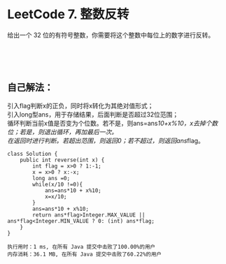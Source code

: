 #    LeetCode 7. 整数反转

给出一个 32 位的有符号整数，你需要将这个整数中每位上的数字进行反转。</br>

</br></br></br>

##    自己解法：
引入flag判断x的正负，同时将x转化为其绝对值形式；</br>
引入long型ans，用于存储结果，后面判断是否超过32位范围；</br>
循环判断当前x值是否变为个位数。若不是，则ans=ans*10+x%10，x去掉个数位；若是，则退出循环，再加最后一次。</br>
在返回时进行判断。若超出范围，则返回0；若不超过，则返回ans*flag。</br>
```
class Solution {
    public int reverse(int x) {
        int flag = x>0 ? 1:-1;
        x = x>0 ? x:-x;
        long ans =0;
        while(x/10 !=0){
            ans=ans*10 + x%10;
            x=x/10;
        }
        ans=ans*10 + x%10;
        return ans*flag>Integer.MAX_VALUE || ans*flag<Integer.MIN_VALUE ? 0: (int) ans*flag;
    }
}
```
```
执行用时：1 ms, 在所有 Java 提交中击败了100.00%的用户
内存消耗：36.1 MB, 在所有 Java 提交中击败了60.22%的用户
```
